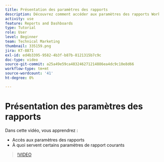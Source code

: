 ```yaml
---
title: Présentation des paramètres des rapports
description: Découvrez comment accéder aux paramètres des rapports Workfront et à quoi servent certains paramètres de rapport courants.
activity: use
feature: Reports and Dashboards
type: Tutorial
role: User
level: Beginner
team: Technical Marketing
thumbnail: 335159.png
jira: KT-8871
exl-id: ed4b3395-9582-4b3f-b87b-8121315b7c9c
doc-type: video
source-git-commit: a25a49e59ca483246271214886ea4dc9c10e8d66
workflow-type: tm+mt
source-wordcount: '41'
ht-degree: 0%

---
```


# Présentation des paramètres des rapports

Dans cette vidéo, vous apprendrez :

* Accès aux paramètres des rapports
* À quoi servent certains paramètres de rapport courants

>[!VIDEO](https://video.tv.adobe.com/v/335159/?quality=12&learn=on)
